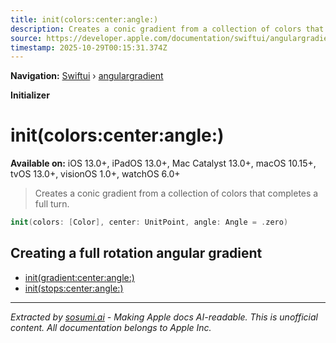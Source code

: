 ```yaml
---
title: init(colors:center:angle:)
description: Creates a conic gradient from a collection of colors that completes a full turn.
source: https://developer.apple.com/documentation/swiftui/angulargradient/init(colors:center:angle:)
timestamp: 2025-10-29T00:15:31.374Z
---
```


**Navigation:** [Swiftui](/documentation/swiftui) › [angulargradient](/documentation/swiftui/angulargradient)

**Initializer**

# init(colors:center:angle:)

**Available on:** iOS 13.0+, iPadOS 13.0+, Mac Catalyst 13.0+, macOS 10.15+, tvOS 13.0+, visionOS 1.0+, watchOS 6.0+

> Creates a conic gradient from a collection of colors that completes a full turn.

```swift
init(colors: [Color], center: UnitPoint, angle: Angle = .zero)
```

## Creating a full rotation angular gradient

- [init(gradient:center:angle:)](/documentation/swiftui/angulargradient/init(gradient:center:angle:))
- [init(stops:center:angle:)](/documentation/swiftui/angulargradient/init(stops:center:angle:))

---

*Extracted by [sosumi.ai](https://sosumi.ai) - Making Apple docs AI-readable.*
*This is unofficial content. All documentation belongs to Apple Inc.*

